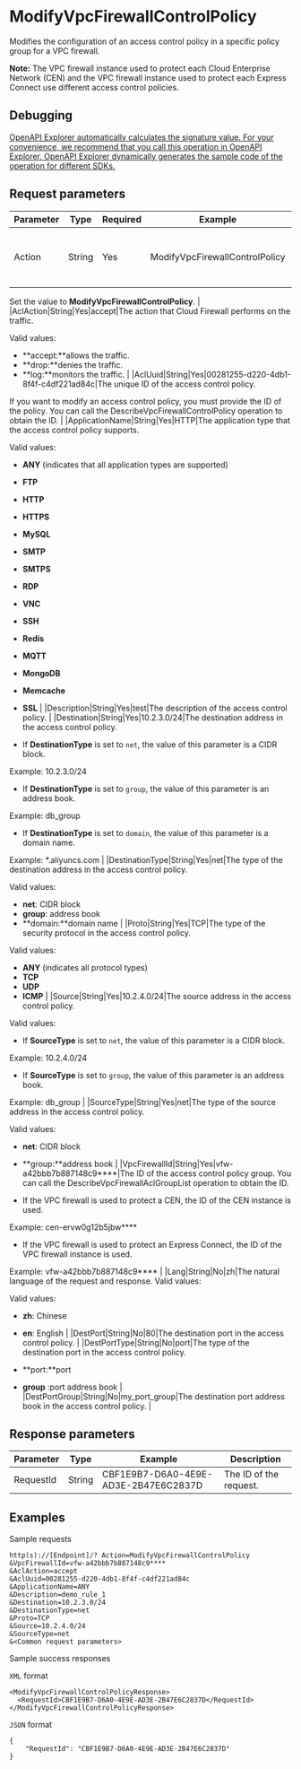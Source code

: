 # ModifyVpcFirewallControlPolicy

Modifies the configuration of an access control policy in a specific policy group for a VPC firewall.

**Note:** The VPC firewall instance used to protect each Cloud Enterprise Network \(CEN\) and the VPC firewall instance used to protect each Express Connect use different access control policies.

## Debugging

[OpenAPI Explorer automatically calculates the signature value. For your convenience, we recommend that you call this operation in OpenAPI Explorer. OpenAPI Explorer dynamically generates the sample code of the operation for different SDKs.](https://api.aliyun.com/#product=Cloudfw&api=ModifyVpcFirewallControlPolicy&type=RPC&version=2017-12-07)

## Request parameters

|Parameter|Type|Required|Example|Description|
|---------|----|--------|-------|-----------|
|Action|String|Yes|ModifyVpcFirewallControlPolicy|The operation that you want to perform.

Set the value to **ModifyVpcFirewallControlPolicy**. |
|AclAction|String|Yes|accept|The action that Cloud Firewall performs on the traffic.

Valid values:

-   **accept:**allows the traffic.
-   **drop:**denies the traffic.
-   **log:**monitors the traffic. |
|AclUuid|String|Yes|00281255-d220-4db1-8f4f-c4df221ad84c|The unique ID of the access control policy.

If you want to modify an access control policy, you must provide the ID of the policy. You can call the DescribeVpcFirewallControlPolicy operation to obtain the ID. |
|ApplicationName|String|Yes|HTTP|The application type that the access control policy supports.

Valid values:

-   **ANY** \(indicates that all application types are supported\)
-   **FTP**
-   **HTTP**
-   **HTTPS**
-   **MySQL**
-   **SMTP**
-   **SMTPS**
-   **RDP**
-   **VNC**
-   **SSH**
-   **Redis**
-   **MQTT**
-   **MongoDB**
-   **Memcache**
-   **SSL** |
|Description|String|Yes|test|The description of the access control policy. |
|Destination|String|Yes|10.2.3.0/24|The destination address in the access control policy.

-   If **DestinationType** is set to `net`, the value of this parameter is a CIDR block.

Example: 10.2.3.0/24

-   If **DestinationType** is set to `group`, the value of this parameter is an address book.

Example: db\_group

-   If **DestinationType** is set to `domain`, the value of this parameter is a domain name.

Example: \*.aliyuncs.com |
|DestinationType|String|Yes|net|The type of the destination address in the access control policy.

Valid values:

-   **net**: CIDR block
-   **group**: address book
-   **domain:**domain name |
|Proto|String|Yes|TCP|The type of the security protocol in the access control policy.

Valid values:

-   **ANY** \(indicates all protocol types\)
-   **TCP**
-   **UDP**
-   **ICMP** |
|Source|String|Yes|10.2.4.0/24|The source address in the access control policy.

Valid values:

-   If **SourceType** is set to `net`, the value of this parameter is a CIDR block.

Example: 10.2.4.0/24

-   If **SourceType** is set to `group`, the value of this parameter is an address book.

Example: db\_group |
|SourceType|String|Yes|net|The type of the source address in the access control policy.

Valid values:

-   **net**: CIDR block
-   **group:**address book |
|VpcFirewallId|String|Yes|vfw-a42bbb7b887148c9\*\*\*\*|The ID of the access control policy group. You can call the DescribeVpcFirewallAclGroupList operation to obtain the ID.

-   If the VPC firewall is used to protect a CEN, the ID of the CEN instance is used.

Example: cen-ervw0g12b5jbw\*\*\*\*

-   If the VPC firewall is used to protect an Express Connect, the ID of the VPC firewall instance is used.

Example: vfw-a42bbb7b887148c9\*\*\*\* |
|Lang|String|No|zh|The natural language of the request and response. Valid values:

Valid values:

-   **zh**: Chinese
-   **en**: English |
|DestPort|String|No|80|The destination port in the access control policy. |
|DestPortType|String|No|port|The type of the destination port in the access control policy.

-   **port:**port
-   **group** :port address book |
|DestPortGroup|String|No|my\_port\_group|The destination port address book in the access control policy. |

## Response parameters

|Parameter|Type|Example|Description|
|---------|----|-------|-----------|
|RequestId|String|CBF1E9B7-D6A0-4E9E-AD3E-2B47E6C2837D|The ID of the request. |

## Examples

Sample requests

```
http(s)://[Endpoint]/? Action=ModifyVpcFirewallControlPolicy
&VpcFirewallId=vfw-a42bbb7b887148c9****
&AclAction=accept
&AclUuid=00281255-d220-4db1-8f4f-c4df221ad84c
&ApplicationName=ANY
&Description=demo_rule_1
&Destination=10.2.3.0/24
&DestinationType=net
&Proto=TCP
&Source=10.2.4.0/24
&SourceType=net
&<Common request parameters>
```

Sample success responses

`XML` format

```
<ModifyVpcFirewallControlPolicyResponse>
  <RequestId>CBF1E9B7-D6A0-4E9E-AD3E-2B47E6C2837D</RequestId>
</ModifyVpcFirewallControlPolicyResponse>
```

`JSON` format

```
{
    "RequestId": "CBF1E9B7-D6A0-4E9E-AD3E-2B47E6C2837D"
}
```

